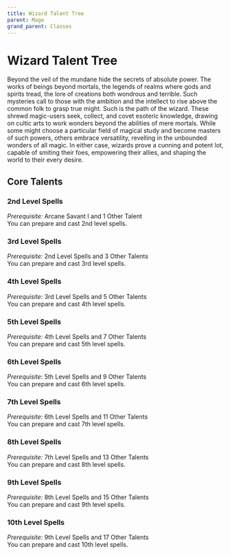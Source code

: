 ```yaml
---
title: Wizard Talent Tree
parent: Mage
grand_parent: Classes
---
```


# Wizard Talent Tree
Beyond the veil of the mundane hide the secrets of absolute power. The works of beings beyond mortals, the legends of realms where gods and spirits tread, the lore of creations both wondrous and terrible. Such mysteries call to those with the ambition and the intellect to rise above the common folk to grasp true might. Such is the path of the wizard. These shrewd magic-users seek, collect, and covet esoteric knowledge, drawing on cultic arts to work wonders beyond the abilities of mere mortals. While some might choose a particular field of magical study and become masters of such powers, others embrace versatility, revelling in the unbounded wonders of all magic. In either case, wizards prove a cunning and potent lot, capable of smiting their foes, empowering their allies, and shaping the world to their every desire.

## Core Talents

### 2nd Level Spells
*Prerequisite:* Arcane Savant I and 1 Other Talent<br>
You can prepare and cast 2nd level spells.

### 3rd Level Spells
*Prerequisite:* 2nd Level Spells and 3 Other Talents<br>
You can prepare and cast 3rd level spells.

### 4th Level Spells
*Prerequisite:* 3rd Level Spells and 5 Other Talents<br>
You can prepare and cast 4th level spells.

### 5th Level Spells
*Prerequisite:* 4th Level Spells and 7 Other Talents<br>
You can prepare and cast 5th level spells.

### 6th Level Spells
*Prerequisite:* 5th Level Spells and 9 Other Talents<br>
You can prepare and cast 6th level spells.

### 7th Level Spells
*Prerequisite:* 6th Level Spells and 11 Other Talents<br>
You can prepare and cast 7th level spells.

### 8th Level Spells
*Prerequisite:* 7th Level Spells and 13 Other Talents<br>
You can prepare and cast 8th level spells.

### 9th Level Spells
*Prerequisite:* 8th Level Spells and 15 Other Talents<br>
You can prepare and cast 9th level spells.

### 10th Level Spells
*Prerequisite:* 9th Level Spells and 17 Other Talents<br>
You can prepare and cast 10th level spells.
